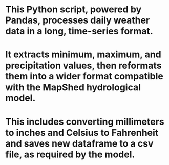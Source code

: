 # This Python script, powered by Pandas, processes daily weather data in a long, time-series format. 
# It extracts minimum, maximum, and precipitation values, then reformats them into a wider format compatible with the MapShed hydrological model. 
# This includes converting millimeters to inches and Celsius to Fahrenheit and saves new dataframe to a csv file, as required by the model.
